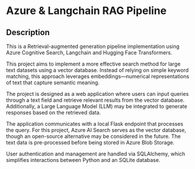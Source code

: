 

<h1>Azure & Langchain RAG Pipeline</h1>

<h2>Description</h2>
This is a Retrieval-augmented generation pipeline implementation using Azure Cognitive Search, Langchain and Hugging Face Transformers.

This project aims to implement a more effective search method for large text datasets using a vector database. Instead of relying on simple keyword matching, this approach leverages embeddings—numerical representations of text that capture semantic meaning.

The project is designed as a web application where users can input queries through a text field and retrieve relevant results from the vector database. Additionally, a Large Language Model (LLM) may be integrated to generate responses based on the retrieved data. 

The application communicates with a local Flask endpoint that processes the query. For this project, Azure AI Search serves as the vector database, though an open-source alternative may be considered in the future. The text data is pre-processed before being stored in Azure Blob Storage.

User authentication and management are handled via SQLAlchemy, which simplifies interactions between Python and an SQLite database.

<br />
